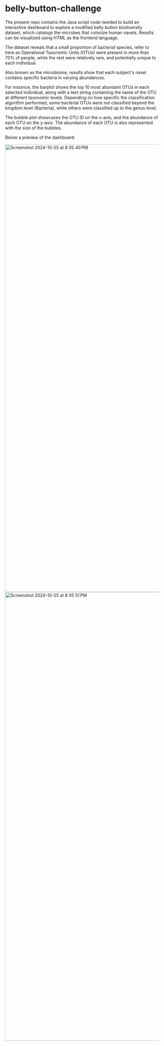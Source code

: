 # belly-button-challenge

The present repo contains the Java script code needed to build an interactive dashboard to explore a modified belly button biodiversity dataset, which catalogs the microbes that colonize human navels. Results can be visualized using HTML as the frontend language.

The dataset reveals that a small proportion of bacterial species, refer to here as Operational Taxonomic Units (OTUs) were present in more than 70% of people, while the rest were relatively rare, and potentially unique to each individual. 

Also known as the microbiome, results show that each subject's navel contains specific bacteria in varying abundances. 

For instance, the barplot shows the top 10 most abundant OTUs in each selected individual, along with a text string containing the name of the OTU at different taxonomic levels. Depending on how specific the classification algorithm performed, some bacterial OTUs were not classified beyond the kingdom level (Bacteria), while others were classified up to the genus level.

The bubble plot showcases the OTU ID on the x-axis, and the abundance of each OTU on the y-axis. The abundance of each OTU is also represented with the size of the bubbles.

Below a preview of the dashboard:

<img width="1461" alt="Screenshot 2024-10-25 at 8 05 40 PM" src="https://github.com/user-attachments/assets/7ec3aa4b-253a-4433-9d21-6e3791b666fa">
<img width="1464" alt="Screenshot 2024-10-25 at 8 05 51 PM" src="https://github.com/user-attachments/assets/0f9be7a2-ed4f-4a01-9740-36e00e046c82">
